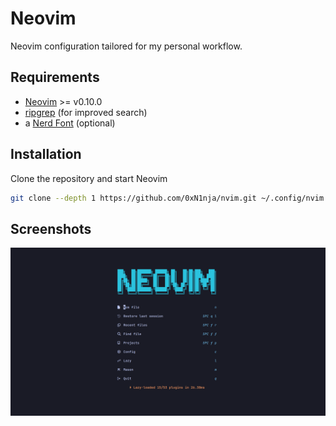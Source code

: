 # Neovim

Neovim configuration tailored for my personal workflow.

## Requirements

- [Neovim](https://neovim.io) >= v0.10.0
- [ripgrep](https://github.com/BurntSushi/ripgrep) (for improved search)
- a [Nerd Font](https://www.nerdfonts.com) (optional)

## Installation

Clone the repository and start Neovim

```bash
git clone --depth 1 https://github.com/0xN1nja/nvim.git ~/.config/nvim && nvim
```

## Screenshots

![Screenshot](https://raw.githubusercontent.com/0xN1nja/nvim/master/screenshots/1.png)
